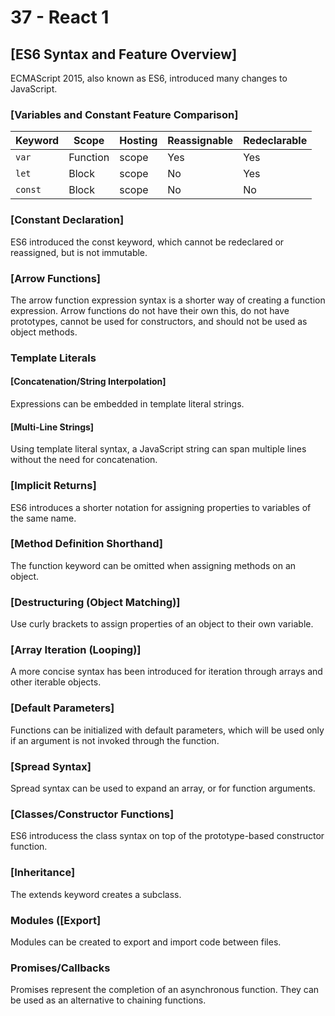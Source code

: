 # 37 - React 1

## [ES6 Syntax and Feature Overview] 

ECMAScript 2015, also known as ES6, introduced many changes to JavaScript.

### [Variables and Constant Feature Comparison] 

Keyword | Scope | Hosting | Reassignable | Redeclarable
--------|-------|---------|--------------|-------------
`var` |	Function | scope |	Yes |	Yes |	Yes
`let` |	Block | scope |	No |	Yes |	No
`const` |	Block | scope |	No |	No |	No

### [Constant Declaration] 

ES6 introduced the const keyword, which cannot be redeclared or reassigned, but is not immutable.

### [Arrow Functions] 

The arrow function expression syntax is a shorter way of creating a function expression. Arrow functions do not have their own this, do not have prototypes, cannot be used for constructors, and should not be used as object methods.

### Template Literals

#### [Concatenation/String Interpolation] 

Expressions can be embedded in template literal strings.

#### [Multi-Line Strings] 

Using template literal syntax, a JavaScript string can span multiple lines without the need for concatenation.

### [Implicit Returns] 

ES6 introduces a shorter notation for assigning properties to variables of the same name.

### [Method Definition Shorthand] 

The function keyword can be omitted when assigning methods on an object.

### [Destructuring (Object Matching)] 

Use curly brackets to assign properties of an object to their own variable.

### [Array Iteration (Looping)] 

A more concise syntax has been introduced for iteration through arrays and other iterable objects.

### [Default Parameters] 

Functions can be initialized with default parameters, which will be used only if an argument is not invoked through the function.

### [Spread Syntax] 

Spread syntax can be used to expand an array, or for function arguments.

### [Classes/Constructor Functions] 

ES6 introducess the class syntax on top of the prototype-based constructor function.

### [Inheritance] 

The extends keyword creates a subclass.

### Modules ([Export] 

Modules can be created to export and import code between files.

### Promises/Callbacks

Promises represent the completion of an asynchronous function. They can be used as an alternative to chaining functions.